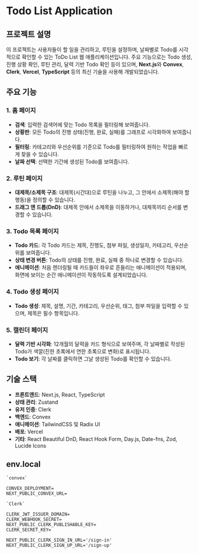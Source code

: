 # Todo List Application

## 프로젝트 설명

이 프로젝트는 사용자들이 할 일을 관리하고, 루틴을 설정하며, 날짜별로 Todo를 시각적으로 확인할 수 있는 ToDo List 웹 애플리케이션입니다. 주요 기능으로는 Todo 생성, 진행 상황 확인, 루틴 관리, 달력 기반 Todo 확인 등이 있으며, **Next.js**와 **Convex**, **Clerk**, **Vercel**, **TypeScript** 등의 최신 기술을 사용해 개발되었습니다.

## 주요 기능

### 1. 홈 페이지

- **검색**: 입력한 검색어에 맞는 Todo 목록을 필터링해 보여줍니다.
- **상황판**: 모든 Todo의 진행 상태(진행, 완료, 실패)를 그래프로 시각화하여 보여줍니다.
- **필터링**: 카테고리와 우선순위를 기준으로 Todo를 필터링하여 원하는 작업을 빠르게 찾을 수 있습니다.
- **날짜 선택**: 선택한 기간에 생성된 Todo를 보여줍니다.

### 2. 루틴 페이지

- **대제목/소제목 구조**: 대제목(시간대)으로 루틴을 나누고, 그 안에서 소제목(해야 할 행동)을 정의할 수 있습니다.
- **드래그 앤 드롭(DnD)**: 대제목 안에서 소제목을 이동하거나, 대제목끼리 순서를 변경할 수 있습니다.

### 3. Todo 목록 페이지

- **Todo 카드**: 각 Todo 카드는 제목, 진행도, 첨부 파일, 생성일자, 카테고리, 우선순위를 보여줍니다.
- **상태 변경 버튼**: Todo의 상태를 진행, 완료, 실패 중 하나로 변경할 수 있습니다.
- **애니메이션**: 처음 렌더링될 때 카드들이 좌우로 흔들리는 애니메이션이 적용되며, 화면에 보이는 순간 애니메이션이 작동하도록 설계되었습니다.

### 4. Todo 생성 페이지

- **Todo 생성**: 제목, 설명, 기간, 카테고리, 우선순위, 태그, 첨부 파일을 입력할 수 있으며, 제목은 필수 항목입니다.

### 5. 캘린더 페이지

- **달력 기반 시각화**: 12개월의 달력을 카드 형식으로 보여주며, 각 날짜별로 작성된 Todo가 색깔(진한 초록에서 연한 초록으로 변화)로 표시됩니다.
- **Todo 보기**: 각 날짜를 클릭하면 그날 생성된 Todo를 확인할 수 있습니다.

## 기술 스택

- **프론트엔드**: Next.js, React, TypeScript
- **상태 관리**: Zustand
- **유저 인증**: Clerk
- **백엔드**: Convex
- **애니메이션**: TailwindCSS 및 Radix UI
- **배포**: Vercel
- **기타**: React Beautiful DnD, React Hook Form, Day.js, Date-fns, Zod, Lucide Icons

## env.local

```
`convex`

CONVEX_DEPLOYMENT=
NEXT_PUBLIC_CONVEX_URL=

`Clerk`

CLERK_JWT_ISSUER_DOMAIN=
CLERK_WEBHOOK_SECRET=
NEXT_PUBLIC_CLERK_PUBLISHABLE_KEY=
CLERK_SECRET_KEY=

NEXT_PUBLIC_CLERK_SIGN_IN_URL='/sign-in'
NEXT_PUBLIC_CLERK_SIGN_UP_URL='/sign-up'
```
